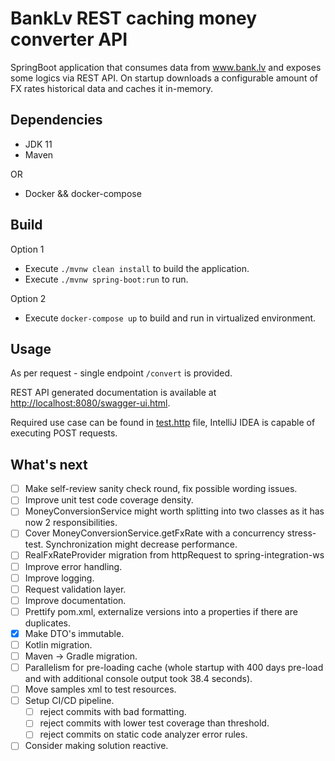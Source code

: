 # BankLv REST caching money converter API

SpringBoot application that consumes data from www.bank.lv and exposes some logics via REST API.
On startup downloads a configurable amount of FX rates historical data and caches it in-memory.

## Dependencies

 * JDK 11
 * Maven

OR

 * Docker && docker-compose
 
## Build

Option 1

 * Execute `./mvnw clean install` to build the application.
 * Execute `./mvnw spring-boot:run` to run.

Option 2
 * Execute `docker-compose up` to build and run in virtualized environment.

## Usage

As per request - single endpoint `/convert` is provided.

REST API  generated documentation is available at [http://localhost:8080/swagger-ui.html](http://localhost:8080/swagger-ui.html).

Required use case can be found in [test.http](./test.http) file, IntelliJ IDEA is capable of executing POST requests.

## What's next

- [ ] Make self-review sanity check round, fix possible wording issues.
- [ ] Improve unit test code coverage density.
- [ ] MoneyConversionService might worth splitting into two classes as it has now 2 responsibilities.
- [ ] Cover MoneyConversionService.getFxRate with a concurrency stress-test. Synchronization might decrease performance.
- [ ] RealFxRateProvider migration from httpRequest to spring-integration-ws
- [ ] Improve error handling.
- [ ] Improve logging.
- [ ] Request validation layer.
- [ ] Improve documentation.
- [ ] Prettify pom.xml, externalize versions into a properties if there are duplicates.
- [X] Make DTO's immutable.
- [ ] Kotlin migration.
- [ ] Maven -> Gradle migration.
- [ ] Parallelism for pre-loading cache (whole startup with 400 days pre-load and with additional console output took 38.4 seconds).
- [ ] Move samples xml to test resources.
- [ ] Setup CI/CD pipeline.
   - [ ] reject commits with bad formatting.
   - [ ] reject commits with lower test coverage than threshold.
   - [ ] reject commits on static code analyzer error rules.
- [ ] Consider making solution reactive.
